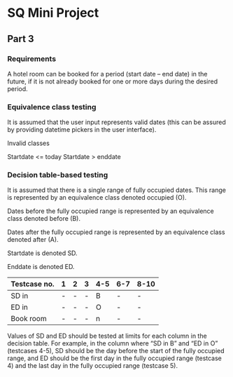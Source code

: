 # SQ Mini Project

## Part 3

### Requirements
A hotel room can be booked for a period (start date – end date) in the future, if it is not already booked for one or more days during the desired period.

### Equivalence class testing
It is assumed that the user input represents valid dates (this can be assured by providing datetime pickers in the user interface).

 

Invalid classes

Startdate <= today
Startdate > enddate

### Decision table-based testing

It is assumed that there is a single range of fully occupied dates. This range is represented by an equivalence class denoted occupied (O).

Dates before the fully occupied range is represented by an equivalence class denoted before (B).

Dates after the fully occupied range is represented by an equivalence class denoted after (A).

Startdate is denoted SD.

Enddate is denoted ED.

| Testcase no. 	| 1 	| 2 	| 3 	| 4-5 	| 6-7 	| 8-10 	|
|--------------	|---	|---	|---	|-----	|-----	|------	|
| SD in        	| - 	| - 	| - 	| B   	| -   	| -    	|
| ED in        	| - 	| - 	| - 	| O   	| -   	| -    	|
| Book room    	| - 	| - 	| - 	| n   	| -   	| -    	|


Values of SD and ED should be tested at limits for each column in the decision table. For example, in the column where “SD in B” and “ED in O” (testcases 4-5), SD should be the day before the start of the fully occupied range, and ED should be the first day in the fully occupied range (testcase 4) and the last day in the fully occupied range (testcase 5).